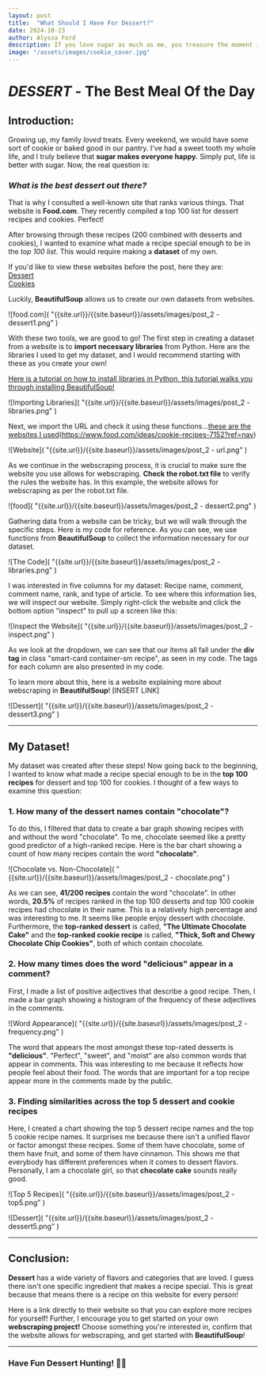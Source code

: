 ```yaml
---
layout: post
title:  "What Should I Have For Dessert?"
date: 2024-10-23
author: Alyssa Ford
description: If you love sugar as much as me, you treasure the moment in the day where you can have a sweet treat. This post will help you to develop webscraping skills and dive deeper into the sugar world.
image: "/assets/images/cookie_cover.jpg"
---
```


<h1><em><strong>DESSERT</strong></em> - The Best Meal Of the Day</h1>

## Introduction:

Growing up, my family *loved* treats. Every weekend, we would have some sort of cookie or baked good in our pantry. I've had a sweet tooth my whole life, and I truly believe that **sugar makes everyone happy.** Simply put, life is better with sugar. Now, the real question is: 

### *What is the best dessert out there?*

That is why I consulted a well-known site that ranks various things. That website is **Food.com**. They recently compiled a top 100 list for dessert recipes and cookies. Perfect!

After browsing through these recipes (200 combined with desserts and cookies), I wanted to examine what made a recipe special enough to be in the *top 100 list*. This would require making a **dataset** of my own.

If you'd like to view these websites before the post, here they are:  
[Dessert](https://www.food.com/ideas/top-dessert-recipes-6930?ref=nav#c-791391)  
[Cookies](https://www.food.com/ideas/cookie-recipes-7152?ref=nav#c-932718)

Luckily, **BeautifulSoup** allows us to create our own datasets from websites. 

![food.com]( "{{site.url}}/{{site.baseurl}}/assets/images/post_2 - dessert1.png" )

With these two tools, we are good to go! The first step in creating a dataset from a website is to **import necessary libraries** from Python. Here are the libraries I used to get my dataset, and I would recommend starting with these as you create your own!

[Here is a tutorial on how to install libraries in Python, this tutorial walks you through installing BeautifulSoup!](https://www.geeksforgeeks.org/beautifulsoup-installation-python/)

![Importing Libraries]( "{{site.url}}/{{site.baseurl}}/assets/images/post_2 - libraries.png" )

Next, we import the URL and check it using these functions...[these are the websites I used](https://www.food.com/ideas/top-dessert-recipes-6930?ref=nav#c-791391)(https://www.food.com/ideas/cookie-recipes-7152?ref=nav)

![Website]( "{{site.url}}/{{site.baseurl}}/assets/images/post_2 - url.png" )

As we continue in the webscraping process, it is crucial to make sure the website you use allows for webscraping. **Check the robot.txt file** to verify the rules the website has. In this example, the website allows for webscraping as per the robot.txt file. 

![food]( "{{site.url}}/{{site.baseurl}}/assets/images/post_2 - dessert2.png" )

Gathering data from a website can be tricky, but we will walk through the specific steps. Here is my code for reference. As you can see, we use functions from **BeautifulSoup** to collect the information necessary for our dataset.

![The Code]( "{{site.url}}/{{site.baseurl}}/assets/images/post_2 - libraries.png" )

I was interested in five columns for my dataset: Recipe name, comment, comment name, rank, and type of article. To see where this information lies, we will inspect our website. Simply right-click the website and click the bottom option "inspect" to pull up a screen like this:

![Inspect the Website]( "{{site.url}}/{{site.baseurl}}/assets/images/post_2 - inspect.png" )

As we look at the dropdown, we can see that our items all fall under the **div tag** in class "smart-card container-sm recipe", as seen in my code. The tags for each column are also presented in my code.

To learn more about this, here is a website explaining more about webscraping in **BeautifulSoup**! [INSERT LINK]

![Dessert]( "{{site.url}}/{{site.baseurl}}/assets/images/post_2 - dessert3.png" )

---

## My Dataset!

My dataset was created after these steps! Now going back to the beginning, I wanted to know what made a recipe special enough to be in the **top 100 recipes** for dessert and top 100 for cookies. I thought of a few ways to examine this question:

### 1. **How many of the dessert names contain "chocolate"?**
To do this, I filtered that data to create a bar graph showing recipes with and without the word "chocolate". To me, chocolate seemed like a pretty good predictor of a high-ranked recipe. Here is the bar chart showing a count of how many recipes contain the word **"chocolate"**.

![Chocolate vs. Non-Chocolate]( "{{site.url}}/{{site.baseurl}}/assets/images/post_2 - chocolate.png" )

As we can see, **41/200 recipes** contain the word "chocolate". In other words, **20.5%** of recipes ranked in the top 100 desserts and top 100 cookie recipes had chocolate in their name. This is a relatively high percentage and was interesting to me. It seems like people enjoy dessert with chocolate. Furthermore, the **top-ranked dessert** is called, **"The Ultimate Chocolate Cake"** and the **top-ranked cookie recipe** is called, **"Thick, Soft and Chewy Chocolate Chip Cookies"**, both of which contain chocolate.

### 2. **How many times does the word "delicious" appear in a comment?**
First, I made a list of positive adjectives that describe a good recipe. Then, I made a bar graph showing a histogram of the frequency of these adjectives in the comments.

![Word Appearance]( "{{site.url}}/{{site.baseurl}}/assets/images/post_2 - frequency.png" )

The word that appears the most amongst these top-rated desserts is **"delicious"**. "Perfect", "sweet", and "moist" are also common words that appear in comments. This was interesting to me because it reflects how people feel about their food. The words that are important for a top recipe appear more in the comments made by the public.

### 3. **Finding similarities across the top 5 dessert and cookie recipes**

Here, I created a chart showing the top 5 dessert recipe names and the top 5 cookie recipe names. It surprises me because there isn't a unified flavor or factor amongst these recipes. Some of them have chocolate, some of them have fruit, and some of them have cinnamon. This shows me that everybody has different preferences when it comes to dessert flavors. Personally, I am a chocolate girl, so that **chocolate cake** sounds really good.

![Top 5 Recipes]( "{{site.url}}/{{site.baseurl}}/assets/images/post_2 - top5.png" )

![Dessert]( "{{site.url}}/{{site.baseurl}}/assets/images/post_2 - dessert5.png" )

---

## Conclusion:

**Dessert** has a wide variety of flavors and categories that are loved. I guess there isn't one specific ingredient that makes a recipe special. This is great because that means there is a recipe on this website for every person! 

Here is a link directly to their website so that you can explore more recipes for yourself! Further, I encourage you to get started on your own **webscraping project!** Choose something you're interested in, confirm that the website allows for webscraping, and get started with **BeautifulSoup**!

---

### **Have Fun Dessert Hunting!** 🍰🍪



